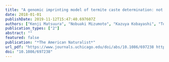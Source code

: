```yaml
---
title: "A genomic imprinting model of termite caste determination: not genetic but epigenetic inheritance influences offspring caste fate"
date: 2018-01-01
publishDate: 2019-11-12T15:47:40.697607Z
authors: ["Kenji Matsuura", "Nobuaki Mizumoto", "Kazuya Kobayashi", "Tomonari Nozaki", "Tadahide Fujita", "Toshihisa Yashiro", "Taro Fuchikawa", "Yuki Mitaka", "Edward L. Vargo"]
publication_types: ["2"]
abstract: ""
featured: false
publication: "*The American Naturalist*"
url_pdf: "https://www.journals.uchicago.edu/doi/abs/10.1086/697238 https://www.journals.uchicago.edu/doi/pdfplus/10.1086/697238"
doi: "10.1086/697238"
---
```


